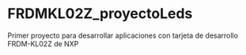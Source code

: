 # FRDMKL02Z_proyectoLeds
Primer proyecto para desarrollar aplicaciones con tarjeta de desarrollo FRDM-KL02Z de NXP
